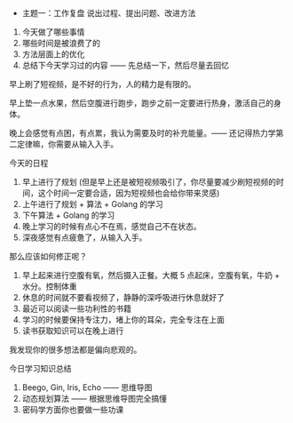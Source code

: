 - 主题一：工作复盘 说出过程、提出问题、改进方法

1. 今天做了哪些事情
2. 哪些时间是被浪费了的
3. 方法层面上的优化
4. 总结下今天学习过的内容 —— 先总结一下，然后尽量去回忆

早上刷了短视频，是不好的行为，人的精力是有限的。

早上垫一点水果，然后空腹进行跑步，跑步之前一定要进行热身，激活自己的身体。

晚上会感觉有点困，有点累，我认为需要及时的补充能量。—— 还记得热力学第二定律嘛，你需要从输入入手。

今天的日程

1. 早上进行了规划 (但是早上还是被短视频吸引了，你尽量要减少刷短视频的时间，这个时间一定要合适，因为短视频也会给你带来灵感)  
2. 上午进行了规划 + 算法 + Golang 的学习
3. 下午算法 + Golang 的学习
4. 晚上学习的时候有点心不在焉，感觉自己不在状态。
5. 深夜感觉有点疲惫了，从输入入手。

那么应该如何修正呢？

1. 早上起来进行空腹有氧，然后摄入正餐。大概 5 点起床，空腹有氧，牛奶 + 水分。控制体重
2. 休息的时间就不要看视频了，静静的深呼吸进行休息就好了
3. 最近可以阅读一些功利性的书籍
4. 学习的时候要保持专注力，堵上你的耳朵，完全专注在上面
5. 读书获取知识可以在晚上进行

我发现你的很多想法都是偏向悲观的。

今日学习知识总结

1. Beego, Gin, Iris, Echo —— 思维导图
2. 动态规划算法 —— 根据思维导图完全搞懂
3. 密码学方面你也要做一些功课
